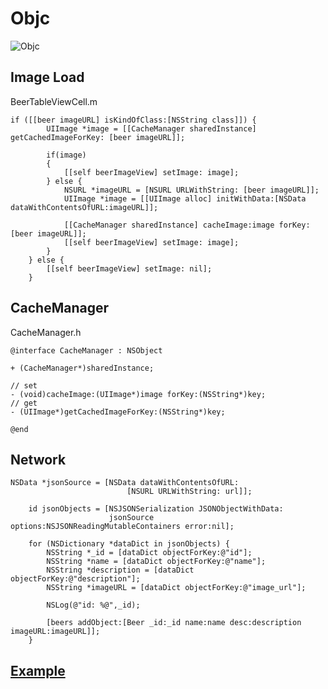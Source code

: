 # Objc



![Objc](/Users/jge/Documents/dev/JGE-ios-architecture/Docs/images/Objc.png)



## Image Load

BeerTableViewCell.m

```
if ([[beer imageURL] isKindOfClass:[NSString class]]) {
        UIImage *image = [[CacheManager sharedInstance] getCachedImageForKey: [beer imageURL]];
        
        if(image)
        {
            [[self beerImageView] setImage: image];
        } else {
            NSURL *imageURL = [NSURL URLWithString: [beer imageURL]];
            UIImage *image = [[UIImage alloc] initWithData:[NSData dataWithContentsOfURL:imageURL]];
            
            [[CacheManager sharedInstance] cacheImage:image forKey: [beer imageURL]];
            [[self beerImageView] setImage: image];
        }
    } else {
        [[self beerImageView] setImage: nil];
    }
```



## CacheManager

CacheManager.h

```
@interface CacheManager : NSObject

+ (CacheManager*)sharedInstance;

// set
- (void)cacheImage:(UIImage*)image forKey:(NSString*)key;
// get
- (UIImage*)getCachedImageForKey:(NSString*)key;

@end
```



## Network

```
NSData *jsonSource = [NSData dataWithContentsOfURL:
                          [NSURL URLWithString: url]];
    
    id jsonObjects = [NSJSONSerialization JSONObjectWithData:
                      jsonSource options:NSJSONReadingMutableContainers error:nil];
    
    for (NSDictionary *dataDict in jsonObjects) {
        NSString *_id = [dataDict objectForKey:@"id"];
        NSString *name = [dataDict objectForKey:@"name"];
        NSString *description = [dataDict objectForKey:@"description"];
        NSString *imageURL = [dataDict objectForKey:@"image_url"];
        
        NSLog(@"id: %@",_id);
        
        [beers addObject:[Beer _id:_id name:name desc:description imageURL:imageURL]];
    }
```



## [Example](https://github.com/Goeun1001/ios-architectures/tree/master/Objc-MVC)